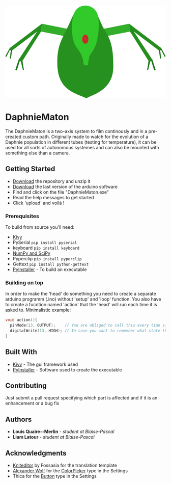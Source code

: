 ![logo](https://github.com/liamLatour/DaphnieMaton/blob/master/Images/daphnie.png)
# DaphnieMaton

The DaphnieMaton is a two-axis system to film continously and in a pre-created custom path.
Originally made to watch for the evolution of a Daphnie population in different tubes (testing for temperature), it can be used for all sorts of autonomous systemes and can also be mounted with something else than a camera.

## Getting Started

- [Download](https://github.com/liamLatour/DaphnieMaton/archive/master.zip) the repository and unzip it
- [Download](https://www.arduino.cc/en/Main/Software) the last version of the arduino software
- Find and click on the file "DaphnieMaton.exe"
- Read the help messages to get started
- Click 'upload' and voilà !

### Prerequisites

To build from source you'll need:
  - [Kivy](https://kivy.org/#download)
  - PySerial ```pip install pyserial```
  - keyboard ```pip install keyboard```
  - [NumPy and SciPy](https://scipy.org/install.html)
  - Pyperclip ```pip install pyperclip```
  - Gettext ```pip install python-gettext```
  - [PyInstaller](https://www.pyinstaller.org/) - To build an executable

### Building on top

In order to make the 'head' do something you need to create a separate arduino programm (.ino) without 'setup' and 'loop' function. You also have to create a fucntion named 'action' that the 'head' will run each time it is asked to.
Minimalistic example:
```C++
void action(){
  pinMode(13, OUTPUT);    // You are obliged to call this every time since there is no setup()
  digitalWrite(13, HIGH); // In case you want to remember what state the LED is in, you can use EEPROM
}
```

## Built With

* [Kivy](https://kivy.org) - The gui framework used
* [PyInstaller](https://www.pyinstaller.org/) - Software used to create the executable

## Contributing

Just submit a pull request specifying which part is affected and if it is an enhancement or a bug fix

## Authors

* **Louis Quaire--Merlin** - *student at Blaise-Pascal*
* **Liam Latour** - *student at Blaise-Pascal*

## Acknowledgments
* [Kniteditor](https://blog.fossasia.org/tag/language-localization/) by Fossasia for the translation template
* [Alexander Wolf](https://gist.github.com/AWolf81) for the [ColorPicker](https://gist.github.com/AWolf81/421976e65099d3e58a32) type in the Settings
* Thica for the [Button](https://github.com/kivy/kivy/wiki/Buttons-in-Settings-panel) type in the Settings
